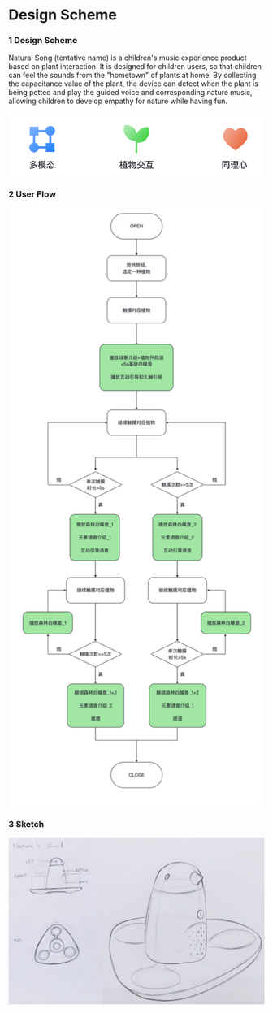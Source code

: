 # Design Scheme

### 1 Design Scheme

Natural Song (tentative name) is a children's music experience product based on plant interaction. It is designed for children users, so that children can feel the sounds from the "hometown" of plants at home. By collecting the capacitance value of the plant, the device can detect when the plant is being petted and play the guided voice and corresponding nature music, allowing children to develop empathy for nature while having fun.

<div align= 'left'>
    <img src="https://github.com/Fy1307/IMGofSixGod/blob/master/img/Frame.jpg?raw=true" width = "1000" />
</div>

### 2 User Flow

<div align= 'left'>
    <img src="https://github.com/Fy1307/IMGofSixGod/blob/master/img/Flow.jpg?raw=true" width = "1000" />
</div>

### 3 Sketch

<div align= 'left'>
    <img src="https://github.com/Fy1307/IMGofSixGod/blob/master/img/Sketch.jpg?raw=true" width = "1000" />
</div>